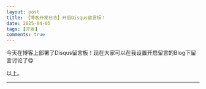 ```yaml
---
layout: post
title: 【博客开发日志】开启Disqus留言板！
date: 2025-04-05
tags: [开发]
comments: true
---
```


今天在博客上部署了Disqus留言板！现在大家可以在我设置开启留言的Blog下留言讨论了😋

以上。

---
